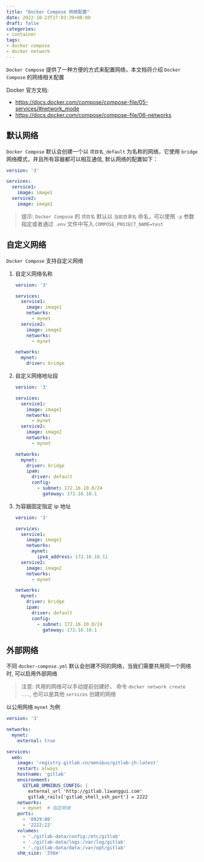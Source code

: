 ```yaml
---
title: "Docker Compose 网络配置"
date: 2022-10-23T17:03:39+08:00
draft: false
categories: 
- container
tags:
- docker compose
- docker network 
---
```


`Docker Compose` 提供了一种方便的方式来配置网络，本文档将介绍 `Docker Compose` 的网络相关配置

Docker 官方文档:

- https://docs.docker.com/compose/compose-file/05-services/#network_mode
- https://docs.docker.com/compose/compose-file/06-networks


## 默认网络

`Docker Compose` 默认会创建一个以 `项目名_default` 为名称的网络，它使用 `bridge` 网络模式，并且所有容器都可以相互通信, 默认网络的配置如下：

```yaml
version: '3'

services:
  service1:
    image: image1
  service2:
    image: image2
```

> 提示: `Docker Compose` 的 `项目名` 默认以 `当前目录名` 命名，可以使用 `-p` 参数指定或者通过 `.env` 文件中写入 `COMPOSE_PROJECT_NAME=test`

## 自定义网络

`Docker Compose` 支持自定义网络

1. 自定义网络名称

    ```yaml
    version: '3'

    services:
      service1:
        image: image1
        networks:
          - mynet
      service2:
        image: image2
        networks:
          - mynet

    networks:
      mynet:
        driver: bridge
    ```

2. 自定义网络地址段

    ```yaml
    version: '3'

    services:
      service1:
        image: image1
        networks:
          - mynet
      service2:
        image: image2
        networks:
          - mynet

    networks:
      mynet:
        driver: bridge
        ipam:
          driver: default
          config:
            - subnet: 172.16.10.0/24
              gateway: 172.16.10.1
    ```

3. 为容器固定指定 ip 地址

    ```yaml
    version: '3'

    services:
      service1:
        image: image1
        networks:
          mynet:
            ipv4_address: 172.16.10.11
      service2:
        image: image2
        networks:
          - mynet

    networks:
      mynet:
        driver: bridge
        ipam:
          driver: default
          config:
            - subnet: 172.16.10.0/24
              gateway: 172.16.10.1
    ```

## 外部网络

不同 `docker-compose.yml` 默认会创建不同的网络，当我们需要共用同一个网络时, 可以启用外部网络

> 注意: 共用的网络可以手动提前创建好， 命令 `docker network create ...`, 也可以是其他 `services` 创建的网络

以公用网络 `mynet` 为例

```yaml
version: '3'

networks:
  mynet:
    external: true

services:
  web:
    image: 'registry.gitlab.cn/omnibus/gitlab-jh:latest'
    restart: always
    hostname: 'gitlab'
    environment:
      GITLAB_OMNIBUS_CONFIG: |
        external_url 'http://gitlab.liwanggui.com'
        gitlab_rails['gitlab_shell_ssh_port'] = 2222
    networks:
      - mynet  # 指定网络
    ports:
      - '8929:80'
      - '2222:22'
    volumes:
      - './gitlab-data/config:/etc/gitlab'
      - './gitlab-data/logs:/var/log/gitlab'
      - './gitlab-data/data:/var/opt/gitlab'
    shm_size: '256m'
```